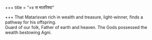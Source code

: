 +++
title = "०४ स मातरिश्वा"

+++
That Matarisvan rich in wealth and treasure, light-winner, finds a pathway for his offspring.  
     Guard of our folk, Father of earth and heaven. The Gods possessed the wealth bestowing Agni.